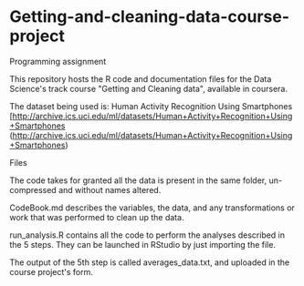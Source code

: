 # Getting-and-cleaning-data-course-project
Programming assignment


This repository hosts the R code and documentation files for the Data Science's track course "Getting and Cleaning data", available in coursera.

The dataset being used is: Human Activity Recognition Using Smartphones [http://archive.ics.uci.edu/ml/datasets/Human+Activity+Recognition+Using+Smartphones (http://archive.ics.uci.edu/ml/datasets/Human+Activity+Recognition+Using+Smartphones)

Files

The code takes for granted all the data is present in the same folder, un-compressed and without names altered.

 CodeBook.md describes the variables, the data, and any transformations or work that was performed to clean up the data.

run_analysis.R contains all the code to perform the analyses described in the 5 steps. They can be launched in RStudio by just importing the file.

The output of the 5th step is called averages_data.txt, and uploaded in the course project's form.
